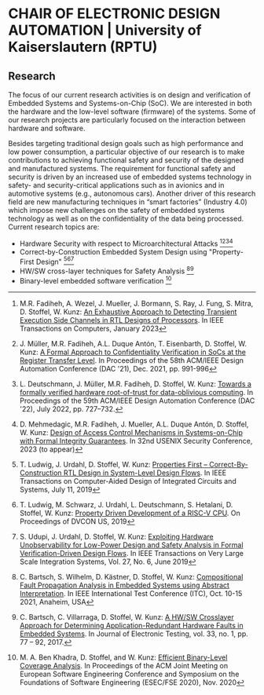 # CHAIR OF ELECTRONIC DESIGN AUTOMATION | University of Kaiserslautern (RPTU)

## Research

The focus of our current research activities is on design and verification of Embedded Systems and Systems-on-Chip (SoC). We are interested in both the hardware and the low-level software (firmware) of the systems. Some of our research projects are particularly focused on the interaction between hardware and software.

Besides targeting traditional design goals such as high performance and low power consumption, a particular objective of our research is to make contributions to achieving functional safety and security of the designed and manufactured systems. The requirement for functional safety and security is driven by an increased use of embedded systems technology in safety- and security-critical applications such as in avionics and in automotive systems (e.g., autonomous cars). Another driver of this research field are new manufacturing techniques in “smart factories” (Industry 4.0) which impose new challenges on the safety of embedded systems technology as well as on the confidentiality of the data being processed.
Current research topics are:

- Hardware Security with respect to Microarchitectural Attacks [^1][^2][^3][^4] 
- Correct-by-Construction Embedded System Design using "Property-First Design" [^5][^6][^7]
- HW/SW cross-layer techniques for Safety Analysis [^8][^9]
- Binary-level embedded software verification [^10]


[^1]: M.R. Fadiheh, A. Wezel, J. Mueller, J. Bormann, S. Ray, J. Fung, S. Mitra, D. Stoffel, W. Kunz: 
[An Exhaustive Approach to Detecting Transient Execution Side Channels in RTL Designs of Processors](https://ieeexplore.ieee.org/abstract/document/9716812). 
In IEEE Transactions on Computers, January 2023
[^2]: J. Müller, M.R. Fadiheh, A.L. Duque Antón, T. Eisenbarth, D. Stoffel, W. Kunz: 
[A Formal Approach to Confidentiality Verification in SoCs at the Register Transfer Level](https://ieeexplore.ieee.org/abstract/document/9586248). 
In Proceedings of the 58th ACM/IEEE Design Automation Conference (DAC '21), Dec. 2021, pp. 991-996
[^3]: L. Deutschmann, J. Müller, M.R. Fadiheh, D. Stoffel, W. Kunz: 
[Towards a formally verified hardware root-of-trust for data-oblivious computing](https://dl.acm.org/doi/abs/10.1145/3489517.3530981).
In Proceedings of the 59th ACM/IEEE Design Automation Conference (DAC '22), July 2022, pp. 727–732.
[^4]: D. Mehmedagic, M.R. Fadiheh, J. Mueller, A.L. Duque Antón, D. Stoffel, W. Kunz:
[Design of Access Control Mechanisms in Systems-on-Chip with Formal Integrity Guarantees](https://www.usenix.org/system/files/sec23fall-prepub-247-mehmedagic.pdf).
In 32nd USENIX Security Conference, 2023 (to appear)
[^5]: T. Ludwig, J. Urdahl, D. Stoffel, W. Kunz: 
[Properties First – Correct-By-Construction RTL Design in System-Level Design Flows](https://ieeexplore.ieee.org/document/8759950). 
In IEEE Transactions on Computer-Aided Design of Integrated Circuits and Systems, July 11, 2019
[^6]: T. Ludwig, M. Schwarz, J. Urdahl, L. Deutschmann, S. Hetalani, D. Stoffel, W. Kunz: 
[Property Driven Development of a RISC-V CPU](events.dvcon.org/2019/proceedings/papers/01_1.pdf). 
On Proceedings of DVCON US, 2019
[^7]: S. Udupi, J. Urdahl, D. Stoffel, W. Kunz: 
[Exploiting Hardware Unobservability for Low-Power Design and Safety Analysis in Formal Verification-Driven Design Flows](https://ieeexplore.ieee.org/document/8689360/). 
In IEEE Transactions on Very Large Scale Integration Systems, Vol. 27, No. 6, June 2019 
[^8]: C. Bartsch, S. Wilhelm, D. Kästner, D. Stoffel, W. Kunz: 
[Compositional Fault Propagation Analysis in Embedded Systems using Abstract Interpretation](https://ieeexplore.ieee.org/abstract/document/9611333/). 
In IEEE International Test Conference (ITC), Oct. 10-15 2021,  Anaheim, USA 
[^9]: C. Bartsch, C. Villarraga, D. Stoffel, W. Kunz:
[A HW/SW Crosslayer Approach for Determining Application-Redundant Hardware Faults in Embedded Systems](https://www.springerprofessional.de/a-hw-sw-cross-layer-approach-for-determining-application-redunda/12028672). 
In Journal of Electronic Testing, vol. 33, no. 1, pp. 77 – 92, 2017. 
[^10]: M. A. Ben Khadra, D. Stoffel, and W. Kunz: 
[Efficient Binary-Level Coverage Analysis](https://dl.acm.org/doi/10.1145/3368089.3409694).
In Proceedings of the ACM Joint Meeting on European Software Engineering Conference and Symposium on the Foundations of Software Engineering (ESEC/FSE 2020), Nov. 2020
